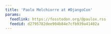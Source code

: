```yaml
---
title: 'Paolo Melchiorre at #DjangoCon'
params:
  feedlink: https://fosstodon.org/@paulox.rss
  feedid: d2795782dee904b84e7cfb939a41402a
---
```

